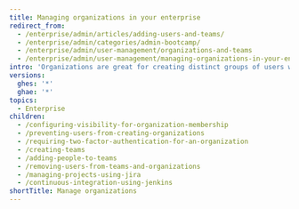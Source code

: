 ```yaml
---
title: Managing organizations in your enterprise
redirect_from:
  - /enterprise/admin/articles/adding-users-and-teams/
  - /enterprise/admin/categories/admin-bootcamp/
  - /enterprise/admin/user-management/organizations-and-teams
  - /enterprise/admin/user-management/managing-organizations-in-your-enterprise
intro: 'Organizations are great for creating distinct groups of users within your company, such as divisions or groups working on similar projects. {% ifversion ghae %}Internal{% else %}Public and internal{% endif %} repositories that belong to an organization are accessible to members of other organizations in the enterprise, while private repositories are inaccessible to anyone but members of the organization that are granted access.'
versions:
  ghes: '*'
  ghae: '*'
topics:
  - Enterprise
children:
  - /configuring-visibility-for-organization-membership
  - /preventing-users-from-creating-organizations
  - /requiring-two-factor-authentication-for-an-organization
  - /creating-teams
  - /adding-people-to-teams
  - /removing-users-from-teams-and-organizations
  - /managing-projects-using-jira
  - /continuous-integration-using-jenkins
shortTitle: Manage organizations
---
```


